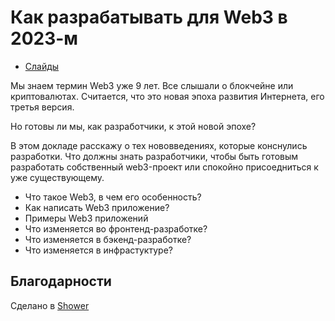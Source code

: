 # Как разрабатывать для Web3 в 2023-м

- [Слайды](https://alexey-avdeev.com/web3-for-front-end-developers/)

Мы знаем термин Web3 уже 9 лет. Все слышали о блокчейне или криптовалютах. Считается, что это новая эпоха развития Интернета, его третья версия.

Но готовы ли мы, как разработчики, к этой новой эпохе?

В этом докладе расскажу о тех нововведениях, которые конснулись разработки. Что должны знать разработчики, чтобы быть готовым разработать собственный web3-проект или спокойно присоедниться к уже существующему.

- Что такое Web3, в чем его особенность?
- Как написать Web3 приложение?
- Примеры Web3 приложений
- Что изменяется во фронтенд-разработке?
- Что изменяется в бэкенд-разработке?
- Что изменяется в инфрастуктуре?

## Благодарности

Сделано в [Shower](https://github.com/shower/shower)
